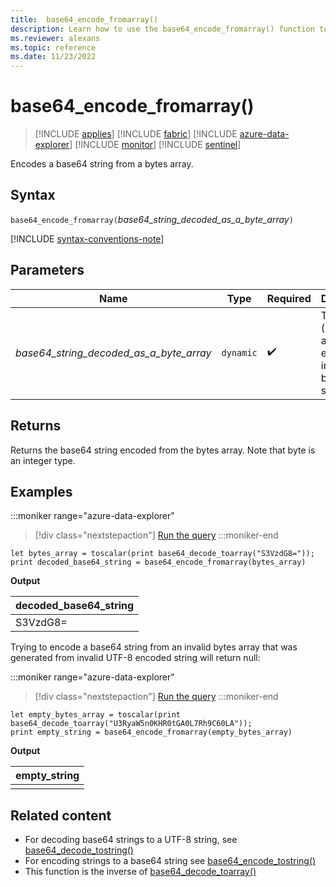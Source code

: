 ```yaml
---
title:  base64_encode_fromarray()
description: Learn how to use the base64_encode_fromarray() function to encode a base64 string from a bytes array.
ms.reviewer: alexans
ms.topic: reference
ms.date: 11/23/2022
---
```

# base64_encode_fromarray()

> [!INCLUDE [applies](../includes/applies-to-version/applies.md)] [!INCLUDE [fabric](../includes/applies-to-version/fabric.md)] [!INCLUDE [azure-data-explorer](../includes/applies-to-version/azure-data-explorer.md)] [!INCLUDE [monitor](../includes/applies-to-version/monitor.md)] [!INCLUDE [sentinel](../includes/applies-to-version/sentinel.md)]

Encodes a base64 string from a bytes array.

## Syntax

`base64_encode_fromarray(`*base64_string_decoded_as_a_byte_array*`)`

[!INCLUDE [syntax-conventions-note](../includes/syntax-conventions-note.md)]

## Parameters

| Name | Type | Required | Description |
|--|--|--|--|
| *base64_string_decoded_as_a_byte_array* | `dynamic` |  :heavy_check_mark: | The bytes (integer) array to be encoded into a base64 string. |

## Returns

Returns the base64 string encoded from the bytes array. Note that byte is an integer type.

## Examples

:::moniker range="azure-data-explorer"
> [!div class="nextstepaction"]
> <a href="https://dataexplorer.azure.com/clusters/help/databases/Samples?query=H4sIAAAAAAAAA8tJLVFIqixJLY5PLCpKrFSwVSjJL05OzEks0igoyswDSiYWp5qZxKekJuenpMaX5IOVaSgFG4dVpbhb2CppalpzQVRClKTEQ3UUlwBF04EGQvmpeWAT0orycyFmIFmrCQCPOEFEhwAAAA==" target="_blank">Run the query</a>
:::moniker-end

```kusto
let bytes_array = toscalar(print base64_decode_toarray("S3VzdG8="));
print decoded_base64_string = base64_encode_fromarray(bytes_array)
```

**Output**

|decoded_base64_string|
|---|
|S3VzdG8=|

Trying to encode a base64 string from an invalid bytes array that was generated from invalid UTF-8 encoded string will return null:

:::moniker range="azure-data-explorer"
> [!div class="nextstepaction"]
> <a href="https://dataexplorer.azure.com/clusters/help/databases/Samples?query=H4sIAAAAAAAAA8tJLVFIzS0oqYxPqixJLY5PLCpKrFSwVSjJL05OzEks0igoyswrUUhKLE41M4lPSU3OT0mNL8kHK9NQCjUOqkwMN80z8PYIMihxdzTwMQ/KsHQ2M/BxVNLUtOaCaIaYX1wC5KQDjYaalZoHNiutKD8XYhqGMzQBTXW2Jp0AAAA=" target="_blank">Run the query</a>
:::moniker-end

```kusto
let empty_bytes_array = toscalar(print base64_decode_toarray("U3RyaW5n0KHR0tGA0L7Rh9C60LA"));
print empty_string = base64_encode_fromarray(empty_bytes_array)
```

**Output**

|empty_string|
|---|
||

## Related content

* For decoding base64 strings to a UTF-8 string, see [base64_decode_tostring()](base64-decode-tostring-function.md)
* For encoding strings to a base64 string see [base64_encode_tostring()](base64-encode-tostring-function.md)
* This function is the inverse of [base64_decode_toarray()](base64-decode-toarray-function.md)
